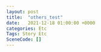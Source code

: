 ```yaml
---
layout: post
title:  "others_test"
date:   2021-12-18 01:00:00 +0000
categories: Etc
Tags: Story Etc
SceneCode: []
---
```

